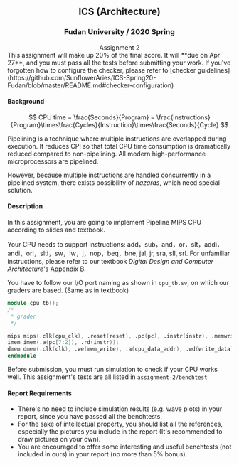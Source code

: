 ## <center>ICS (Architecture)</center>

### <center>Fudan University / 2020 Spring</center>

<center>Assignment 2</center>
This assignment will make up 20% of the final score. It will **due on Apr 27**, and you must pass all the tests before submitting your work. If you've forgotten how to configure the checker, please refer to [checker guidelines](https://github.com/SunflowerAries/ICS-Spring20-Fudan/blob/master/README.md#checker-configuration)

#### Background

$$
CPU time = \frac{Seconds}{Program} = \frac{Instructions}{Program}\times\frac{Cycles}{Instruction}\times\frac{Seconds}{Cycle}
$$

Pipelining is a technique where multiple instructions are overlapped during execution.  It reduces CPI so that total CPU time consumption is dramatically reduced compared to non-pipelining. All modern high-performance microprocessors are pipelined.

However, because multiple instructions are handled concurrently in a pipelined system, there exists possibility of *hazards*, which need special solution.

#### Description

In this assignment, you are going to implement Pipeline MIPS CPU according to slides and textbook.

Your CPU needs to support instructions: add，sub，and，or，slt，addi，andi，ori，slti，sw，lw，j，nop，beq，bne, jal, jr, sra, sll, srl. For unfamiliar instructions, please refer to our textbook *Digital Design and Computer Architecture*'s Appendix B.

You have to follow our I/O port naming as shown in `cpu_tb.sv`, on which our graders are based. (Same as in textbook)

```verilog
module cpu_tb();
/*
 * grader
 */

mips mips(.clk(cpu_clk), .reset(reset), .pc(pc), .instr(instr), .memwrite(cpu_mem_write), .aluout(cpu_data_addr), .writedata(write_data), .readdata(read_data));
imem imem(.a(pc[7:2]), .rd(instr));
dmem dmem(.clk(clk), .we(mem_write), .a(cpu_data_addr), .wd(write_data), .rd(read_data));
endmodule
```

Before submission, you must run simulation to check if your CPU works well. This assignment's tests are all listed in `assignment-2/benchtest`

#### Report Requirements

- There's no need to include simulation results (e.g. wave plots) in your report, since you have passed all the benchtests.
- For the sake of intellectual property, you should list all the references, especially the pictures you include in the report (It's recommended to draw pictures on your own).
- You are encouraged to offer some interesting and useful benchtests (not included in ours) in your report (no more than 5% bonus).
